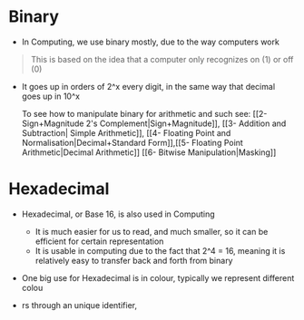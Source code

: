 # Binary

- In Computing, we use binary mostly, due to the way computers work
>	This is based on the idea that a computer only recognizes on (1) or off (0)

- It goes up in orders of 2^x every digit, in the same way that decimal goes up in 10^x

	To see how to manipulate binary for arithmetic and such see: [[2- Sign+Magnitude 2's Complement|Sign+Magnitude]], [[3- Addition and Subtraction| Simple Arithmetic]], [[4- Floating Point and Normalisation|Decimal+Standard Form]],[[5- Floating Point Arithmetic|Decimal Arithmetic]] [[6- Bitwise Manipulation|Masking]]


# Hexadecimal

- Hexadecimal, or Base 16, is also used in Computing
	- It is much easier for us to read, and much smaller, so it can be efficient for certain representation
	- It is usable in computing due to the fact that 2^4 = 16, meaning it is relatively easy to transfer back and forth from binary

- One big use for Hexadecimal is in colour, typically we represent different colou
- rs through an unique identifier, 